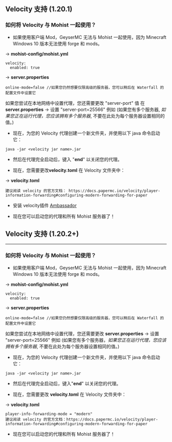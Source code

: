 ## Velocity 支持 (1.20.1)

### 如何将 Velocity 与 Mohist 一起使用？

- 如果使用客户端 Mod，GeyserMC 无法与 Mohist 一起使用，因为 Minecraft Windows 10 版本无法使用 forge 和 mods。

-> **mohist-config/mohist.yml**

```
velocity:
  enabled: true
```

-> **server.properties**

```
online-mode=false //如果您仍然想要仅限高级的服务器，您可以稍后在 Waterfall 的配置文件中设置它
```

如果您尝试在本地网络中设置代理，您还需要更改 "server-port" 值 在 **server.properties** -> 设置 "server-port=25566" 例如
(如果您有多个服务器, _如果您正在运行代理，您应该拥有多个服务器_, 不要在此处为每个服务器设置相同的值。)

- 现在，为您的 Velocity 代理创建一个新文件夹，并使用以下 java 命令启动它：

```
java -jar <velocity jar name>.jar
```

- 然后在代理完全启动后，键入 "**end**" 以关闭您的代理。

- 现在，您需要更改**velocity.toml** 在 Velocity 文件夹中：

-> **velocity.toml**

```
建议阅读 velocity 的官方文档： https://docs.papermc.io/velocity/player-information-forwarding#configuring-modern-forwarding-for-paper
```

- 安装 velocity插件 [Ambassador](https://modrinth.com/plugin/ambassador)

- 现在您可以启动您的代理和所有 Mohist 服务器了！

## Velocity 支持 (1.20.2+)

---

### 如何将 Velocity 与 Mohist 一起使用？

- 如果使用客户端 Mod，GeyserMC 无法与 Mohist 一起使用，因为 Minecraft Windows 10 版本无法使用 forge 和 mods。

-> **mohist-config/mohist.yml**

```
velocity:
  enabled: true
```

-> **server.properties**

```
online-mode=false //如果您仍然想要仅限高级的服务器，您可以稍后在 Waterfall 的配置文件中设置它
```

如果您尝试在本地网络中设置代理，您还需要更改 **server.properties** -> 设置 "server-port=25566" 例如
(如果您有多个服务器，_如果您正在运行代理，您应该拥有多个服务器_, 不要在此处为每个服务器设置相同的值。)

- 现在，为您的 Velocity 代理创建一个新文件夹，并使用以下 java 命令启动它：

```
java -jar <velocity jar name>.jar
```

- 然后在代理完全启动后，键入"**end**" 以关闭您的代理。

- 现在，您需要更改 **velocity.toml** 在 Velocity 文件夹中：

-> **velocity.toml**

```
player-info-forwarding-mode = "modern"
建议阅读 velocity 的官方文档：https://docs.papermc.io/velocity/player-information-forwarding#configuring-modern-forwarding-for-paper
```

- 现在您可以启动您的代理和所有 Mohist 服务器了！
